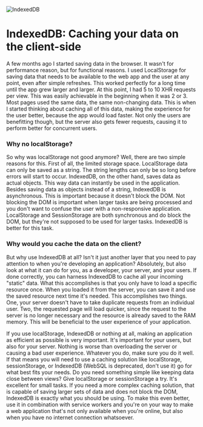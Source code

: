 ![IndexedDB](/images/articles/speed.jpg)

# IndexedDB: Caching your data on the client-side

A few months ago I started saving data in the browser. It wasn't for performance reason, but for functional reasons. I used LocalStorage for saving data that needs to be available to the web app and the user at any point, even after simple refreshes. This worked perfectly for a long time until the app grew larger and larger. At this point, I had 5 to 10 XHR requests per view. This was easily achievable in the beginning when it was 2 or 3. Most pages used the same data, the same non-changing data. This is when I started thinking about caching all of this data, making the experience for the user better, because the app would load faster. Not only the users are benefitting though, but the server also gets fewer requests, causing it to perform better for concurrent users.

### Why no localStorage?

So why was localStorage not good anymore? Well, there are two simple reasons for this. First of all, the limited storage space. LocalStorage data can only be saved as a string. The string lengths can only be so long before errors will start to occur. IndexedDB, on the other hand, saves data as actual objects. This way data can instantly be used in the application. Besides saving data as objects instead of a string, IndexedDB is asynchronous. This is important because it doesn't block the DOM. Not blocking the DOM is important when larger tasks are being processed and you don't want to confuse the user with a non-responsive application. LocalStorage and SessionStorage are both synchronous and do block the DOM, but they're not supposed to be used for larger tasks. IndexedDB is better for this task.

### Why would you cache the data on the client?

But why use IndexedDB at all? Isn't it just another layer that you need to pay attention to when you're developing an application? Absolutely, but also look at what it can do for you, as a developer, your server, and your users. If done correctly, you can harness IndexedDB to cache all your incoming "static" data. What this accomplishes is that you only have to load a specific resource once. When you loaded it from the server, you can save it and use the saved resource next time it's needed. This accomplishes two things. One, your server doesn't have to take duplicate requests from an individual user. Two, the requested page will load quicker, since the request to the server is no longer necessary and the resource is already saved to the RAM memory. This will be beneficial to the user experience of your application.

If you use localStorage, IndexedDB or nothing at all, making an application as efficient as possible is very important. It's important for your users, but also for your server. Nothing is worse than overloading the server or causing a bad user experience. Whatever you do, make sure you do it well. If that means you will need to use a caching solution like localStorage, sessionStorage, or IndexedDB (WebSQL is deprecated, don't use it) go for what best fits your needs. Do you need something simple like keeping data close between views? Give localStorage or sessionStorage a try. It's excellent for small tasks. If you need a more complex caching solution, that is capable of saving larger sets of data and does not block the DOM, IndexedDB is exactly what you should be using. To make this even better, use it in combination with service workers and you're on your way to make a web application that's not only available when you're online, but also when you have no internet connection whatsoever.
